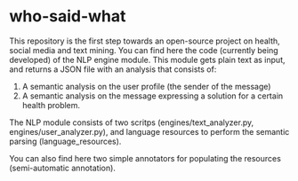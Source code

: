 # who-said-what
This repository is the first step towards an open-source project on health, social media and text mining. You can find here the code (currently being developed) of the NLP engine module. This module gets plain text as input, and returns a JSON file with an analysis that consists of:

1. A semantic analysis on the user profile (the sender of the message)
2. A semantic analysis on the message expressing a solution for a certain health problem.

The NLP module consists of two scritps (engines/text_analyzer.py, engines/user_analyzer.py), and language resources to perform the semantic parsing (language_resources).

You can also find here two simple annotators for populating the resources (semi-automatic annotation).
